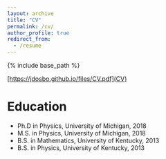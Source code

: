 ```yaml
---
layout: archive
title: "CV"
permalink: /cv/
author_profile: true
redirect_from:
  - /resume
---
```


{% include base_path %}

[https://jdosbo.github.io/files/CV.pdf](CV)

Education
======
* Ph.D in Physics, University of Michigan, 2018
* M.S. in Physics, University of Michigan, 2018
* B.S. in Mathematics, University of Kentucky, 2013
* B.S. in Physics, University of Kentucky, 2013
